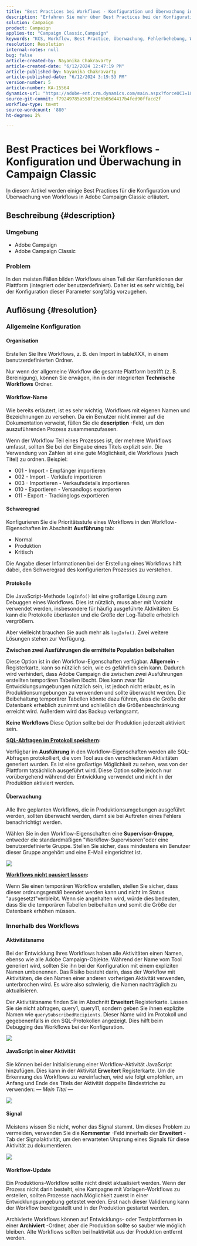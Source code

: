 ```yaml
---
title: "Best Practices bei Workflows - Konfiguration und Überwachung in Campaign Classic"
description: "Erfahren Sie mehr über Best Practices bei der Konfiguration und Überwachung von Workflows in Adobe Campaign Classic."
solution: Campaign
product: Campaign
applies-to: "Campaign Classic,Campaign"
keywords: "KCS, Workflow, Best Practice, Überwachung, Fehlerbehebung, Workflow-Leistung, Workflow langsam, Adobe Campaign, Vorgehensweisen, Adobe Campaign Classic"
resolution: Resolution
internal-notes: null
bug: false
article-created-by: Nayanika Chakravarty
article-created-date: "6/12/2024 12:47:19 PM"
article-published-by: Nayanika Chakravarty
article-published-date: "6/12/2024 3:19:53 PM"
version-number: 5
article-number: KA-15564
dynamics-url: "https://adobe-ent.crm.dynamics.com/main.aspx?forceUCI=1&pagetype=entityrecord&etn=knowledgearticle&id=40e3bbe5-b928-ef11-840b-6045bd0065b6"
source-git-commit: f79249785a558f19e6b05d4417b4fed90ffacd2f
workflow-type: tm+mt
source-wordcount: '880'
ht-degree: 2%

---
```


# Best Practices bei Workflows - Konfiguration und Überwachung in Campaign Classic


In diesem Artikel werden einige Best Practices für die Konfiguration und Überwachung von Workflows in Adobe Campaign Classic erläutert.

## Beschreibung {#description}


### <b>Umgebung</b>

- Adobe Campaign
- Adobe Campaign Classic


### <b>Problem</b>

In den meisten Fällen bilden Workflows einen Teil der Kernfunktionen der Plattform (integriert oder benutzerdefiniert). Daher ist es sehr wichtig, bei der Konfiguration dieser Parameter sorgfältig vorzugehen.


## Auflösung {#resolution}


### Allgemeine Konfiguration

#### Organisation

Erstellen Sie Ihre Workflows, z. B. den Import in tableXXX, in einem benutzerdefinierten Ordner.

Nur wenn der allgemeine Workflow die gesamte Plattform betrifft (z. B. Bereinigung), können Sie erwägen, ihn in der integrierten <b>Technische Workflows</b> Ordner.

#### Workflow-Name

Wie bereits erläutert, ist es sehr wichtig, Workflows mit eigenen Namen und Bezeichnungen zu versehen. Da ein Benutzer nicht immer auf die Dokumentation verweist, füllen Sie die <b>description</b> -Feld, um den auszuführenden Prozess zusammenzufassen.

Wenn der Workflow Teil eines Prozesses ist, der mehrere Workflows umfasst, sollten Sie bei der Eingabe eines Titels explizit sein. Die Verwendung von Zahlen ist eine gute Möglichkeit, die Workflows (nach Titel) zu ordnen. Beispiel:

- 001 - Import - Empfänger importieren
- 002 - Import - Verkäufe importieren
- 003 - Importieren - Verkaufsdetails importieren
- 010 - Exportieren - Versandlogs exportieren
- 011 - Export - Trackinglogs exportieren


#### Schweregrad

Konfigurieren Sie die Prioritätsstufe eines Workflows in den Workflow-Eigenschaften im Abschnitt <b>Ausführung</b> tab:

- Normal
- Produktion
- Kritisch


Die Angabe dieser Informationen bei der Erstellung eines Workflows hilft dabei, den Schweregrad des konfigurierten Prozesses zu verstehen.

#### Protokolle

Die JavaScript-Methode `logInfo()` ist eine großartige Lösung zum Debuggen eines Workflows. Dies ist nützlich, muss aber mit Vorsicht verwendet werden, insbesondere für häufig ausgeführte Aktivitäten: Es kann die Protokolle überlasten und die Größe der Log-Tabelle erheblich vergrößern.

Aber vielleicht brauchen Sie auch mehr als `logInfo()`. Zwei weitere Lösungen stehen zur Verfügung.

<b>Zwischen zwei Ausführungen die ermittelte Population beibehalten</b>

Diese Option ist in den Workflow-Eigenschaften verfügbar. <b>Allgemein</b> -Registerkarte, kann so nützlich sein, wie es gefährlich sein kann. Dadurch wird verhindert, dass Adobe Campaign die zwischen zwei Ausführungen erstellten temporären Tabellen löscht. Dies kann zwar für Entwicklungsumgebungen nützlich sein, ist jedoch nicht erlaubt, es in Produktionsumgebungen zu verwenden und sollte überwacht werden. Die Beibehaltung temporärer Tabellen könnte dazu führen, dass die Größe der Datenbank erheblich zunimmt und schließlich die Größenbeschränkung erreicht wird. Außerdem wird das Backup verlangsamt.

<b>Keine Workflows</b> Diese Option sollte bei der Produktion jederzeit aktiviert sein.

<b><u>SQL-Abfragen im Protokoll speichern</u>:</b>

Verfügbar im <b>Ausführung</b> in den Workflow-Eigenschaften werden alle SQL-Abfragen protokolliert, die vom Tool aus den verschiedenen Aktivitäten generiert wurden. Es ist eine großartige Möglichkeit zu sehen, was von der Plattform tatsächlich ausgeführt wird. Diese Option sollte jedoch nur vorübergehend während der Entwicklung verwendet und nicht in der Produktion aktiviert werden.

#### Überwachung

Alle Ihre geplanten Workflows, die in Produktionsumgebungen ausgeführt werden, sollten überwacht werden, damit sie bei Auftreten eines Fehlers benachrichtigt werden.

Wählen Sie in den Workflow-Eigenschaften eine <b>Supervisor-Gruppe</b>, entweder die standardmäßigen &quot;Workflow-Supervisoren&quot;oder eine benutzerdefinierte Gruppe. Stellen Sie sicher, dass mindestens ein Benutzer dieser Gruppe angehört und eine E-Mail eingerichtet ist.

![](assets/4badf727-ce28-ef11-840b-0022480a40c2.png)

<b><u>Workflows nicht pausiert lassen</u>:</b>

Wenn Sie einen temporären Workflow erstellen, stellen Sie sicher, dass dieser ordnungsgemäß beendet werden kann und nicht im Status &quot;ausgesetzt&quot;verbleibt. Wenn sie angehalten wird, würde dies bedeuten, dass Sie die temporären Tabellen beibehalten und somit die Größe der Datenbank erhöhen müssen.

### Innerhalb des Workflows

#### Aktivitätsname

Bei der Entwicklung Ihres Workflows haben alle Aktivitäten einen Namen, ebenso wie alle Adobe Campaign-Objekte. Während der Name vom Tool generiert wird, sollten Sie ihn bei der Konfiguration mit einem expliziten Namen umbenennen. Das Risiko besteht darin, dass der Workflow mit Aktivitäten, die den Namen einer anderen vorherigen Aktivität verwenden, unterbrochen wird. Es wäre also schwierig, die Namen nachträglich zu aktualisieren.

Der Aktivitätsname finden Sie im Abschnitt <b>Erweitert</b> Registerkarte. Lassen Sie sie nicht abfragen, query1, query11, sondern geben Sie ihnen explizite Namen wie `querySubscribedRecipients`. Dieser Name wird im Protokoll und gegebenenfalls in den SQL-Protokollen angezeigt. Dies hilft beim Debugging des Workflows bei der Konfiguration.

![](assets/8550ca3a-ce28-ef11-840b-0022480a40c2.png)

#### JavaScript in einer Aktivität

Sie können bei der Initialisierung einer Workflow-Aktivität JavaScript hinzufügen. Dies kann in der Aktivität <b>Erweitert</b> Registerkarte. Um die Erkennung des Workflows zu vereinfachen, wird wie folgt empfohlen, am Anfang und Ende des Titels der Aktivität doppelte Bindestriche zu verwenden: *— Mein Titel —*

![](assets/554bb34c-ce28-ef11-840b-0022480a40c2.png)

#### Signal

Meistens wissen Sie nicht, woher das Signal stammt. Um dieses Problem zu vermeiden, verwenden Sie die <b>Kommentar</b> -Feld innerhalb der <b>Erweitert</b> -Tab der Signalaktivität, um den erwarteten Ursprung eines Signals für diese Aktivität zu dokumentieren.

![](assets/c426c66a-ce28-ef11-840b-0022480a40c2.png)

#### Workflow-Update

Ein Produktions-Workflow sollte nicht direkt aktualisiert werden. Wenn der Prozess nicht darin besteht, eine Kampagne mit Vorlagen-Workflows zu erstellen, sollten Prozesse nach Möglichkeit zuerst in einer Entwicklungsumgebung getestet werden. Erst nach dieser Validierung kann der Workflow bereitgestellt und in der Produktion gestartet werden.

Archivierte Workflows können auf Entwicklungs- oder Testplattformen in einer <b>Archiviert</b> -Ordner, aber die Produktion sollte so sauber wie möglich bleiben. Alte Workflows sollten bei Inaktivität aus der Produktion entfernt werden.
